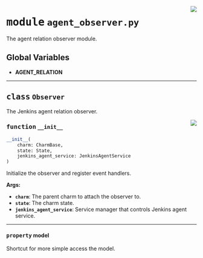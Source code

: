 <!-- markdownlint-disable -->

<a href="../src/agent_observer.py#L0"><img align="right" style="float:right;" src="https://img.shields.io/badge/-source-cccccc?style=flat-square"></a>

# <kbd>module</kbd> `agent_observer.py`
The agent relation observer module.

**Global Variables**
---------------
- **AGENT_RELATION**


---

## <kbd>class</kbd> `Observer`
The Jenkins agent relation observer.

<a href="../src/agent_observer.py#L20"><img align="right" style="float:right;" src="https://img.shields.io/badge/-source-cccccc?style=flat-square"></a>

### <kbd>function</kbd> `__init__`

```python
__init__(
    charm: CharmBase,
    state: State,
    jenkins_agent_service: JenkinsAgentService
)
```

Initialize the observer and register event handlers.



**Args:**

 - <b>`charm`</b>:  The parent charm to attach the observer to.
 - <b>`state`</b>:  The charm state.
 - <b>`jenkins_agent_service`</b>:  Service manager that controls Jenkins agent service.


---

#### <kbd>property</kbd> model

Shortcut for more simple access the model.
